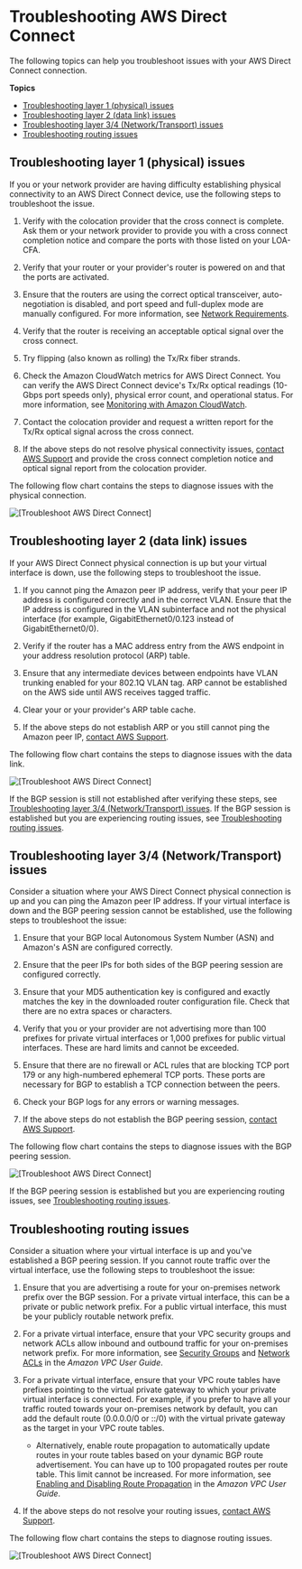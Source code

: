 # Troubleshooting AWS Direct Connect<a name="Troubleshooting"></a>

The following topics can help you troubleshoot issues with your AWS Direct Connect connection\.

**Topics**
+ [Troubleshooting layer 1 \(physical\) issues](#ts_layer_1)
+ [Troubleshooting layer 2 \(data link\) issues](#ts-layer-2)
+ [Troubleshooting layer 3/4 \(Network/Transport\) issues](#ts-layer-3)
+ [Troubleshooting routing issues](#ts-routing)

## Troubleshooting layer 1 \(physical\) issues<a name="ts_layer_1"></a>

If you or your network provider are having difficulty establishing physical connectivity to an AWS Direct Connect device, use the following steps to troubleshoot the issue\.

1. Verify with the colocation provider that the cross connect is complete\. Ask them or your network provider to provide you with a cross connect completion notice and compare the ports with those listed on your LOA\-CFA\.

1. Verify that your router or your provider's router is powered on and that the ports are activated\.

1. Ensure that the routers are using the correct optical transceiver, auto\-negotiation is disabled, and port speed and full\-duplex mode are manually configured\. For more information, see [Network Requirements](https://docs.aws.amazon.com/directconnect/latest/UserGuide/Welcome.html#overview_requirements)\.

1. Verify that the router is receiving an acceptable optical signal over the cross connect\.

1. Try flipping \(also known as rolling\) the Tx/Rx fiber strands\.

1. Check the Amazon CloudWatch metrics for AWS Direct Connect\. You can verify the AWS Direct Connect device's Tx/Rx optical readings \(10\-Gbps port speeds only\), physical error count, and operational status\. For more information, see [Monitoring with Amazon CloudWatch](https://docs.aws.amazon.com/directconnect/latest/UserGuide/monitoring-cloudwatch.html)\.

1. Contact the colocation provider and request a written report for the Tx/Rx optical signal across the cross connect\.

1. If the above steps do not resolve physical connectivity issues, [contact AWS Support](https://aws.amazon.com/support/createCase) and provide the cross connect completion notice and optical signal report from the colocation provider\.

The following flow chart contains the steps to diagnose issues with the physical connection\.

![\[Troubleshoot AWS Direct Connect\]](http://docs.aws.amazon.com/directconnect/latest/UserGuide/images/layer1-ts.png)

## Troubleshooting layer 2 \(data link\) issues<a name="ts-layer-2"></a>

If your AWS Direct Connect physical connection is up but your virtual interface is down, use the following steps to troubleshoot the issue\.

1. If you cannot ping the Amazon peer IP address, verify that your peer IP address is configured correctly and in the correct VLAN\. Ensure that the IP address is configured in the VLAN subinterface and not the physical interface \(for example, GigabitEthernet0/0\.123 instead of GigabitEthernet0/0\)\. 

1. Verify if the router has a MAC address entry from the AWS endpoint in your address resolution protocol \(ARP\) table\.

1. Ensure that any intermediate devices between endpoints have VLAN trunking enabled for your 802\.1Q VLAN tag\. ARP cannot be established on the AWS side until AWS receives tagged traffic\.

1. Clear your or your provider's ARP table cache\.

1. If the above steps do not establish ARP or you still cannot ping the Amazon peer IP, [contact AWS Support](https://aws.amazon.com/support/createCase)\.

The following flow chart contains the steps to diagnose issues with the data link\.

![\[Troubleshoot AWS Direct Connect\]](http://docs.aws.amazon.com/directconnect/latest/UserGuide/images/troubleshooting-chart-layer-2.png)

If the BGP session is still not established after verifying these steps, see [Troubleshooting layer 3/4 \(Network/Transport\) issues](#ts-layer-3)\. If the BGP session is established but you are experiencing routing issues, see [Troubleshooting routing issues](#ts-routing)\.

## Troubleshooting layer 3/4 \(Network/Transport\) issues<a name="ts-layer-3"></a>

Consider a situation where your AWS Direct Connect physical connection is up and you can ping the Amazon peer IP address\. If your virtual interface is down and the BGP peering session cannot be established, use the following steps to troubleshoot the issue:

1. Ensure that your BGP local Autonomous System Number \(ASN\) and Amazon's ASN are configured correctly\.

1. Ensure that the peer IPs for both sides of the BGP peering session are configured correctly\.

1. Ensure that your MD5 authentication key is configured and exactly matches the key in the downloaded router configuration file\. Check that there are no extra spaces or characters\.

1. Verify that you or your provider are not advertising more than 100 prefixes for private virtual interfaces or 1,000 prefixes for public virtual interfaces\. These are hard limits and cannot be exceeded\.

1. Ensure that there are no firewall or ACL rules that are blocking TCP port 179 or any high\-numbered ephemeral TCP ports\. These ports are necessary for BGP to establish a TCP connection between the peers\.

1. Check your BGP logs for any errors or warning messages\.

1. If the above steps do not establish the BGP peering session, [contact AWS Support](https://aws.amazon.com/support/createCase)\.

The following flow chart contains the steps to diagnose issues with the BGP peering session\.

![\[Troubleshoot AWS Direct Connect\]](http://docs.aws.amazon.com/directconnect/latest/UserGuide/images/troubleshooting-chart-layer-3-4.png)

If the BGP peering session is established but you are experiencing routing issues, see [Troubleshooting routing issues](#ts-routing)\.

## Troubleshooting routing issues<a name="ts-routing"></a>

Consider a situation where your virtual interface is up and you've established a BGP peering session\. If you cannot route traffic over the virtual interface, use the following steps to troubleshoot the issue:

1. Ensure that you are advertising a route for your on\-premises network prefix over the BGP session\. For a private virtual interface, this can be a private or public network prefix\. For a public virtual interface, this must be your publicly routable network prefix\.

1. For a private virtual interface, ensure that your VPC security groups and network ACLs allow inbound and outbound traffic for your on\-premises network prefix\. For more information, see [Security Groups](https://docs.aws.amazon.com/vpc/latest/userguide/VPC_SecurityGroups.html) and [Network ACLs](https://docs.aws.amazon.com/vpc/latest/userguide/VPC_ACLs.html) in the *Amazon VPC User Guide*\.

1. For a private virtual interface, ensure that your VPC route tables have prefixes pointing to the virtual private gateway to which your private virtual interface is connected\. For example, if you prefer to have all your traffic routed towards your on\-premises network by default, you can add the default route \(0\.0\.0\.0/0 or ::/0\) with the virtual private gateway as the target in your VPC route tables\.
   + Alternatively, enable route propagation to automatically update routes in your route tables based on your dynamic BGP route advertisement\. You can have up to 100 propagated routes per route table\. This limit cannot be increased\. For more information, see [Enabling and Disabling Route Propagation](https://docs.aws.amazon.com/vpc/latest/userguide/VPC_Route_Tables.html#EnableDisableRouteProp) in the *Amazon VPC User Guide*\.

1. If the above steps do not resolve your routing issues, [contact AWS Support](https://aws.amazon.com/support/createCase)\.

The following flow chart contains the steps to diagnose routing issues\.

![\[Troubleshoot AWS Direct Connect\]](http://docs.aws.amazon.com/directconnect/latest/UserGuide/images/troubleshooting-chart-routing.png)